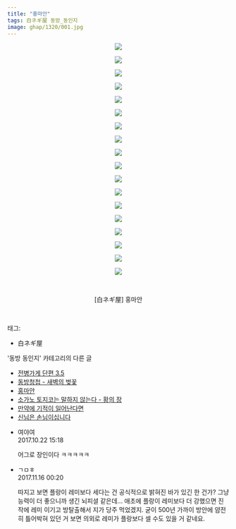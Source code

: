 ```yaml
---
title: "홍마안"
tags: 白ネギ屋 동방_동인지
image: ghap/1320/001.jpg
---
```

<div class="article">
<p style="text-align: center; clear: none; float: none;"><img src="{{ site.nasurl }}/ghap/1320/001.jpg"/></p>
<p style="text-align: center; clear: none; float: none;"><img src="{{ site.nasurl }}/ghap/1320/002.jpg"/></p>
<p style="text-align: center; clear: none; float: none;"><img src="{{ site.nasurl }}/ghap/1320/003.jpg"/></p>
<p style="text-align: center; clear: none; float: none;"><img src="{{ site.nasurl }}/ghap/1320/004.jpg"/></p>
<p style="text-align: center; clear: none; float: none;"><img src="{{ site.nasurl }}/ghap/1320/005.jpg"/></p>
<p style="text-align: center; clear: none; float: none;"><img src="{{ site.nasurl }}/ghap/1320/006.jpg"/></p>
<p style="text-align: center; clear: none; float: none;"><img src="{{ site.nasurl }}/ghap/1320/007.jpg"/></p>
<p style="text-align: center; clear: none; float: none;"><img src="{{ site.nasurl }}/ghap/1320/008.jpg"/></p>
<p style="text-align: center; clear: none; float: none;"><img src="{{ site.nasurl }}/ghap/1320/009.jpg"/></p>
<p style="text-align: center; clear: none; float: none;"><img src="{{ site.nasurl }}/ghap/1320/010.jpg"/></p>
<p style="text-align: center; clear: none; float: none;"><img src="{{ site.nasurl }}/ghap/1320/011.jpg"/></p>
<p style="text-align: center; clear: none; float: none;"><img src="{{ site.nasurl }}/ghap/1320/012.jpg"/></p>
<p style="text-align: center; clear: none; float: none;"><img src="{{ site.nasurl }}/ghap/1320/013.jpg"/></p>
<p style="text-align: center; clear: none; float: none;"><img src="{{ site.nasurl }}/ghap/1320/014.jpg"/></p>
<p style="text-align: center; clear: none; float: none;"><img src="{{ site.nasurl }}/ghap/1320/015.jpg"/></p>
<p style="text-align: center; clear: none; float: none;"><img src="{{ site.nasurl }}/ghap/1320/016.jpg"/></p>
<p style="text-align: center; clear: none; float: none;"><img src="{{ site.nasurl }}/ghap/1320/017.jpg"/></p>
<p style="text-align: center; clear: none; float: none;"><img src="{{ site.nasurl }}/ghap/1320/018.jpg"/></p>
<p style="text-align: center; clear: none; float: none;"><br/></p>
<p style="text-align: center; clear: none; float: none;">[白ネギ屋] 홍마안</p>
<p><br/></p>
</div><div class="tagTrail">
<p>태그: </p>
<ul>
<li>白ネギ屋</li>
</ul>
</div><div class="another">
<p>'동방 동인지' 카테고리의 다른 글</p>
<ul>
<li><a href="/2016-08-03-ghap_1322">전병가게 단편 3.5</a></li>
<li><a href="/2016-08-03-ghap_1321">동방청첩 - 새벽의 벚꽃</a></li>
<li><a href="/2016-08-03-ghap_1320">홍마안</a></li>
<li><a href="/2016-08-03-ghap_1319">소가노 토지코는 말하지 않는다 - 황의 장</a></li>
<li><a href="/2016-08-03-ghap_1318">만약에 기적이 일어난다면</a></li>
<li><a href="/2016-08-03-ghap_1317">신님은 손님이십니다</a></li>
</ul>
</div><div class="cb_module cb_fluid">
<div class="cb_wrt cb_profile">
<div class="comment">
<ul>
<li class="cb_thumb_off" id="comment15111809">
<div class="cb_comment_area">
<div class="cb_info_area">
<div class="cb_section">
<span class="cb_nick_name">여야여</span>
</div>
<div class="cb_section">
<span class="cb_date">2017.10.22 15:18 </span>
</div>
</div>
<div class="cb_dsc_comment">
<p class="cb_dsc">
											어그로 장인이다 ㅋㅋㅋㅋㅋ
										</p>
</div>
</div></li>
<li class="cb_thumb_off" id="comment15130227">
<div class="cb_comment_area">
<div class="cb_info_area">
<div class="cb_section">
<span class="cb_nick_name">ㄱㅁㅎ</span>
</div>
<div class="cb_section">
<span class="cb_date">2017.11.16 00:20 </span>
</div>
</div>
<div class="cb_dsc_comment">
<p class="cb_dsc">
											따지고 보면 플랑이 레미보다 세다는 건 공식적으로 밝혀진 바가 있긴 한 건가? 그냥 능력이 더 좋으니까 생긴 뇌피셜 같은데... 애초에 플랑이 레미보다 더 강했으면 진작에 레미 이기고 방탈출해서 지가 당주 먹었겠지. 굳이 500년 가까이 방안에 얌전히 틀어박혀 있던 거 보면 의외로 레미가 플랑보다 셀 수도 있을 거 같네요.
										</p>
</div>
</div></li>
</ul>
</div>
</div><!-- commentList close -->
</div>
<br/>
<p id="refer"></p>
<br/>
